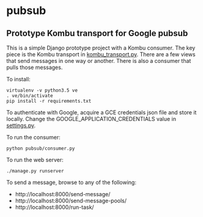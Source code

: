 # pubsub
Prototype Kombu transport for Google pubsub
-------------------------------------------

This is a simple Django prototype project with a Kombu consumer. The key piece is the Kombu transport in
[kombu_transport.py](pubsub/kombu_transport.py). There are a few views that
send messages in one way or another. There is also a consumer that pulls those messages.

To install:

    virtualenv -v python3.5 ve
    . ve/bin/activate
    pip install -r requirements.txt

To authenticate with Google, acquire a GCE credentials json file and store it
locally. Change the GOOGLE_APPLICATION_CREDENTIALS value in
[settings.py](pubsub/settings.py).

To run the consumer:

    python pubsub/consumer.py

To run the web server:

    ./manage.py runserver

To send a message, browse to any of the following:
* http://localhost:8000/send-message/
* http://localhost:8000/send-message-pools/
* http://localhost:8000/run-task/
